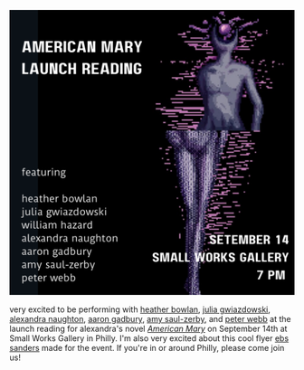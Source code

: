 ![American Mary](pics/240809.PNG 'American Mary')

very excited to be performing with [heather bowlan](https://www.heatherbowlan.com/), [julia gwiazdowski](https://voicemailpoems.org/2023/11/04/queer-rom-com-after-wes-craven/), [alexandra naughton](https://www.alexandranaughton.com/), [aaron gadbury](https://withsoundsin.wordpress.com/), [amy saul-zerby](https://www.amysaulzerby.com/), and [peter webb](https://www.phillyvoice.com/the-sopranos-poetry-reading-potluck-costumes-new-jersey-philly/) at the launch reading for alexandra's novel *[American Mary](https://alexandranaughton.gumroad.com/l/americanmary)* on September 14th at Small Works Gallery in Philly. I'm also very excited about this cool flyer [ebs sanders](https://www.eebbss.com/) made for the event. If you're in or around Philly, please come join us!